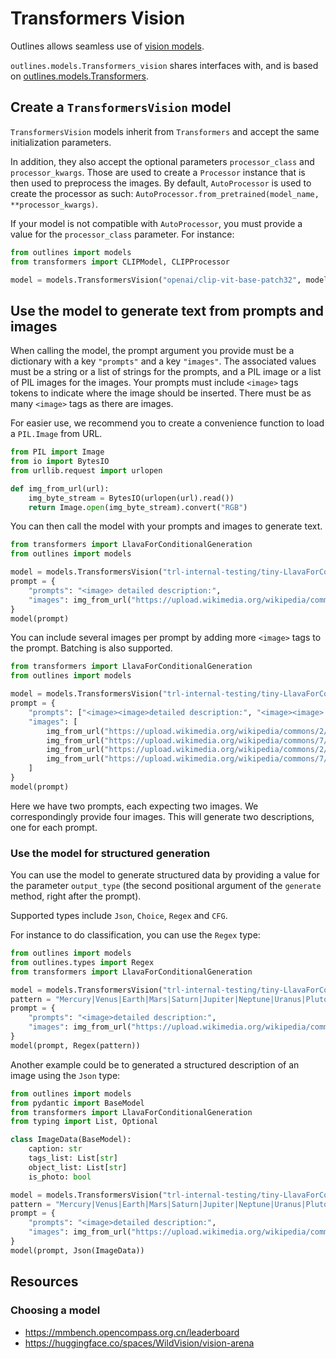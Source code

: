 # Transformers Vision

Outlines allows seamless use of [vision models](https://huggingface.co/learn/computer-vision-course/en/unit4/multimodal-models/tasks-models-part1).

`outlines.models.Transformers_vision` shares interfaces with, and is based on [outlines.models.Transformers](./transformers.md).

## Create a `TransformersVision` model

`TransformersVision` models inherit from `Transformers` and accept the same initialization parameters.

In addition, they also accept the optional parameters `processor_class` and `processor_kwargs`. Those are used to create a `Processor` instance that is then used to preprocess the images. By default, `AutoProcessor` is used to create the processor as such: `AutoProcessor.from_pretrained(model_name, **processor_kwargs)`.

If your model is not compatible with `AutoProcessor`, you must provide a value for the `processor_class` parameter.
For instance:
```python
from outlines import models
from transformers import CLIPModel, CLIPProcessor

model = models.TransformersVision("openai/clip-vit-base-patch32", model_class=CLIPModel, processor_class=CLIPProcessor)
```

## Use the model to generate text from prompts and images

When calling the model, the prompt argument you provide must be a dictionary with a key `"prompts"` and a key `"images"`. The associated values must be a string or a list of strings for the prompts, and a PIL image or a list of PIL images for the images. Your prompts must include `<image>` tags tokens to indicate where the image should be inserted. There must be as many `<image>` tags as there are images.

For easier use, we recommend you to create a convenience function to load a `PIL.Image` from URL.
```python
from PIL import Image
from io import BytesIO
from urllib.request import urlopen

def img_from_url(url):
    img_byte_stream = BytesIO(urlopen(url).read())
    return Image.open(img_byte_stream).convert("RGB")
```

You can then call the model with your prompts and images to generate text.
```python
from transformers import LlavaForConditionalGeneration
from outlines import models

model = models.TransformersVision("trl-internal-testing/tiny-LlavaForConditionalGeneration", model_class=LlavaForConditionalGeneration)
prompt = {
    "prompts": "<image> detailed description:",
    "images": img_from_url("https://upload.wikimedia.org/wikipedia/commons/2/25/Siam_lilacpoint.jpg")
}
model(prompt)
```

You can include several images per prompt by adding more `<image>` tags to the prompt. Batching is also supported.
```python
from transformers import LlavaForConditionalGeneration
from outlines import models

model = models.TransformersVision("trl-internal-testing/tiny-LlavaForConditionalGeneration", model_class=LlavaForConditionalGeneration)
prompt = {
    "prompts": ["<image><image>detailed description:", "<image><image>. What animals are present?"],
    "images": [
        img_from_url("https://upload.wikimedia.org/wikipedia/commons/2/25/Siam_lilacpoint.jpg"),
        img_from_url("https://upload.wikimedia.org/wikipedia/commons/7/71/2010-kodiak-bear-1.jpg"),
        img_from_url("https://upload.wikimedia.org/wikipedia/commons/2/25/Siam_lilacpoint.jpg"),
        img_from_url("https://upload.wikimedia.org/wikipedia/commons/7/71/2010-kodiak-bear-1.jpg"),
    ]
}
model(prompt)
```

Here we have two prompts, each expecting two images. We correspondingly provide four images. This will generate two descriptions, one for each prompt.

### Use the model for structured generation

You can use the model to generate structured data by providing a value for the parameter `output_type` (the second positional argument of the `generate` method, right after the prompt).

Supported types include `Json`, `Choice`, `Regex` and `CFG`.

For instance to do classification, you can use the `Regex` type:
```python
from outlines import models
from outlines.types import Regex
from transformers import LlavaForConditionalGeneration

model = models.TransformersVision("trl-internal-testing/tiny-LlavaForConditionalGeneration", model_class=LlavaForConditionalGeneration)
pattern = "Mercury|Venus|Earth|Mars|Saturn|Jupiter|Neptune|Uranus|Pluto"
prompt = {
    "prompts": "<image>detailed description:",
    "images": img_from_url("https://upload.wikimedia.org/wikipedia/commons/e/e3/Saturn_from_Cassini_Orbiter_%282004-10-06%29.jpg"),
}
model(prompt, Regex(pattern))
```

Another example could be to generated a structured description of an image using the `Json` type:
```python
from outlines import models
from pydantic import BaseModel
from transformers import LlavaForConditionalGeneration
from typing import List, Optional

class ImageData(BaseModel):
    caption: str
    tags_list: List[str]
    object_list: List[str]
    is_photo: bool

model = models.TransformersVision("trl-internal-testing/tiny-LlavaForConditionalGeneration", model_class=LlavaForConditionalGeneration)
pattern = "Mercury|Venus|Earth|Mars|Saturn|Jupiter|Neptune|Uranus|Pluto"
prompt = {
    "prompts": "<image>detailed description:",
    "images": img_from_url("https://upload.wikimedia.org/wikipedia/commons/e/e3/Saturn_from_Cassini_Orbiter_%282004-10-06%29.jpg"),
}
model(prompt, Json(ImageData))
```

## Resources

### Choosing a model
- https://mmbench.opencompass.org.cn/leaderboard
- https://huggingface.co/spaces/WildVision/vision-arena
